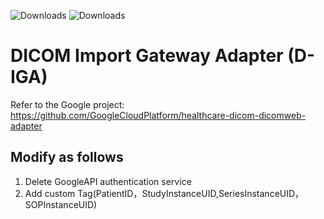 <img src="https://img.shields.io/badge/D_IGA-0.0.2-blue.svg" alt="Downloads"> <img src="https://img.shields.io/badge/JDK-11-green.svg" alt="Downloads"> 

# DICOM Import Gateway Adapter  (D-IGA)


Refer to the Google project: https://github.com/GoogleCloudPlatform/healthcare-dicom-dicomweb-adapter

## Modify as follows
  1. Delete GoogleAPI authentication service 
  2. Add custom Tag(PatientID，StudyInstanceUID,SeriesInstanceUID，SOPInstanceUID)
 

